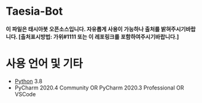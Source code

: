# Taesia-Bot

**이 파일은 태시아봇 오픈소스입니다. 자유롭게 사용이 가능하나 출처를 밝혀주시기바랍니다.
[출처표시방법: 가위#1111 또는 이 레포링크를 포함하여주시기바랍니다.]**

# 사용 언어 및 기타
* [Python](https://python.org) 3.8
* PyCharm 2020.4 Community OR PyCharm 2020.3 Professional OR VSCode
